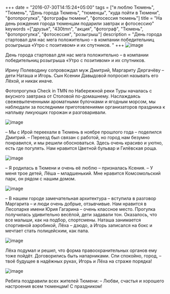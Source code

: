 +++
date = "2016-07-30T14:15:24+05:00"
tags = ["я люблю Тюмень", "Тюмень", "День города Тюмень", "тюменцы", "куда пойти в Тюмени", "фотопрогулка", "фотографы тюмени", "фотосессия тюмень"]
title = "На день рождения города тюменцам подарили завтрак и фотосессию"
keywords =["друзья", "430tmn", "акция", "фотограф", "Тюмень", "фотопрогулка", "фотосессия", "розыгрыш"]
description = "День города стартовал для нас мега положительно – в компании победительниц розыгрыша «Утро с позитивом» и их спутников. "
+++
![image](/post/breakfast_first.jpg)

День города стартовал для нас мега положительно – в компании победительниц розыгрыша «Утро с позитивом» и их спутников. 

Ирину Полеводину сопровождал муж Дмитрий, Маргариту Дергачёву – дети Наташа и Игорь. Сын Ксении Давыдовой попросил называть его Лёхой, и никак иначе. 
 
Фотопрогулка Check in TMN по Набережной реки Туры началась с вкусного завтрака от Столовой по-домашнему. Наслаждаясь свежевыпеченными ароматными булочками и ягодным морсом, 
мы наблюдали за последними приготовлениями организаторов праздника к наплыву ликующих горожан и разговаривали. 

<!--more-->
![image](/post/breakfast_second.jpg)

– Мы с Ирой переехали в Тюмень в ноябре прошлого года – поделился Дмитрий. – Переезд был связан с работой, но город нам безумно понравился, и мы решили обосноваться. 
Здесь очень красиво и уютно, есть где погулять. Нам нравится Цветной бульвар и Гилёвская роща. 

![image](/post/breakfast_third.jpg)

– Я родилась в Тюмени и очень её люблю – призналась Ксения. – У меня трое детей, Лёша – младшенький. Мне нравится Комсомольский парк, он рядом с нашим домом. 

![image](/post/breakfast_fourth.jpg)

– В нашем городе замечательная архитектура – вступила в разговор Маргарита – и люди очень добрые, отзывчивые. Нам нравится в Лесопарке имени Юрия Гагарина – очень классное место. 
Прогулка получилась удивительно весёлой, дети задавали тон. Оказалось, что все малыши, как на подбор, спортсмены. Наташа занимается спортивной аэробикой, Лёха – дзюдо, а Игорь
 записался на бокс и мечтает стать полицейским, как папа. 

![image](/post/breakfast_cops.jpg)

Лёха подумал и решил, что форма правоохранительных органов ему тоже пойдёт. Договорились быть напарниками. Спи спокойно, город, – твоё будущее в надёжных руках, 
Игорь и Лёха на страже порядка!

![image](/post/breakfast_fifth.jpg)

Ребята поздравили всех жителей Тюмени:
– Любви, счастья и хорошего настроения всем тюменцам! С праздником!

